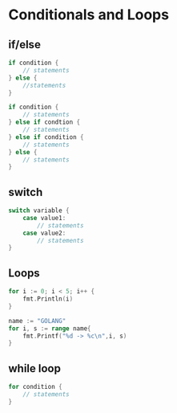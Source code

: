 # Conditionals and Loops

## if/else
```go
if condition {
    // statements
} else {
    //statements
}
```

```go
if condition {
    // statements
} else if condtion {
    // statements
} else if condition {
    // statements
} else {
    // statements
}
```

## switch

```go
switch variable {
    case value1:
        // statements
    case value2:
        // statements
}
```

## Loops
```go
for i := 0; i < 5; i++ {
    fmt.Println(i)
}
```

```go
name := "GOLANG"
for i, s := range name{
    fmt.Printf("%d -> %c\n",i, s)
}
```

## while loop
```go
for condition {
    // statements
}
```